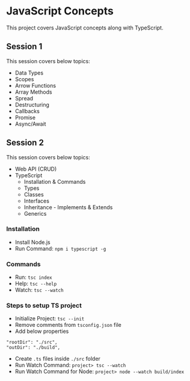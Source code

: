 # JavaScript Concepts

This project covers JavaScript concepts along with TypeScript.

## Session 1

This session covers below topics:

- Data Types
- Scopes
- Arrow Functions
- Array Methods
- Spread
- Destructuring
- Callbacks
- Promise
- Async/Await

## Session 2

This session covers below topics:

- Web API (CRUD)
- TypeScript
  - Installation & Commands
  - Types
  - Classes
  - Interfaces
  - Inheritance - Implements & Extends
  - Generics

### Installation

- Install Node.js
- Run Command: `npm i typescript -g`

### Commands

- Run: `tsc index`
- Help: `tsc --help`
- Watch: `tsc --watch`

### Steps to setup TS project
- Initialize Project: `tsc --init`
- Remove comments from `tsconfig.json` file
- Add below properties
```
"rootDir": "./src",
"outDir": "./build",
```
- Create `.ts` files inside `./src` folder
- Run Watch Command: `project> tsc --watch`
- Run Watch Command for Node: `project> node --watch build/index`